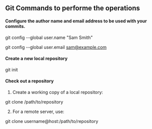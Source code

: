 ## Git Commands to performe the operations

#### Configure the author name and email address to be used with your commits.

git config --global user.name "Sam Smith"

git config --global user.email sam@example.com

#### Create a new local repository

git init

#### Check out a repository

 1. Create a working copy of a local repository:

 git clone /path/to/repository

 2. For a remote server, use:	
 
 git clone username@host:/path/to/repository
